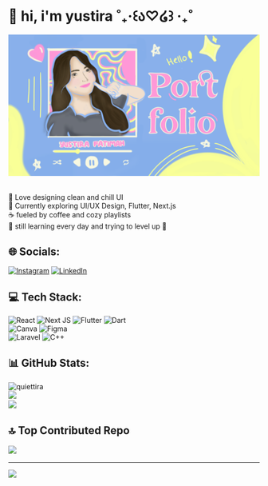 # 🌼 hi, i'm yustira ˚₊‧꒰ა♡໒꒱ ‧₊˚
![Header](assets/header.png)


<br>🌸 Love designing clean and chill UI  <br>🎨 Currently exploring UI/UX Design, Flutter, Next.js <br>☕ fueled by coffee and cozy playlists  <br>🌱 still learning every day and trying to level up 💪 


## 🌐 Socials:
[![Instagram](https://img.shields.io/badge/Instagram-%23E4405F.svg?logo=Instagram&logoColor=white)](https://instagram.com/quiettira) [![LinkedIn](https://img.shields.io/badge/LinkedIn-%230077B5.svg?logo=linkedin&logoColor=white)](https://linkedin.com/in/in/yustirafatimah) 

## 💻 Tech Stack:
![React](https://img.shields.io/badge/react-%2320232a.svg?style=for-the-badge&logo=react&logoColor=%2361DAFB) ![Next JS](https://img.shields.io/badge/Next-black?style=for-the-badge&logo=next.js&logoColor=white) ![Flutter](https://img.shields.io/badge/Flutter-%2302569B.svg?style=for-the-badge&logo=Flutter&logoColor=white) ![Dart](https://img.shields.io/badge/dart-%230175C2.svg?style=for-the-badge&logo=dart&logoColor=white) <br> ![Canva](https://img.shields.io/badge/Canva-%2300C4CC.svg?style=for-the-badge&logo=Canva&logoColor=white) ![Figma](https://img.shields.io/badge/figma-%23F24E1E.svg?style=for-the-badge&logo=figma&logoColor=white) <br> ![Laravel](https://img.shields.io/badge/laravel-%23FF2D20.svg?style=for-the-badge&logo=laravel&logoColor=white) ![C++](https://img.shields.io/badge/c++-%2300599C.svg?style=for-the-badge&logo=c%2B%2B&logoColor=white) 

## 📊 GitHub Stats:
![quiettira](https://github-readme-stats.vercel.app/api?username=quiettira&theme=radical&hide_border=false&include_all_commits=true&count_private=true)
<br/>
![](https://nirzak-streak-stats.vercel.app/?user=quiettira&theme=radical&hide_border=false)
<br/>
![](https://github-readme-stats.vercel.app/api/top-langs/?username=quiettira&theme=radical&hide_border=false&include_all_commits=true&count_private=true&layout=compact)

## 🔝 Top Contributed Repo
![](https://github-contributor-stats.vercel.app/api?username=quiettira&limit=5&theme=radical&combine_all_yearly_contributions=true)

---
[![](https://visitcount.itsvg.in/api?id=quiettira&icon=0&color=8)](https://visitcount.itsvg.in)

<!-- Proudly created with GPRM ( https://gprm.itsvg.in ) -->

<!-- Proudly created with GPRM ( https://gprm.itsvg.in ) -->

<!--
**quiettira/quiettira** is a ✨ _special_ ✨ repository because its `README.md` (this file) appears on your GitHub profile.

Here are some ideas to get you started:

- 🔭 I’m currently working on ...
- 🌱 I’m currently learning ...
- 👯 I’m looking to collaborate on ...
- 🤔 I’m looking for help with ...
- 💬 Ask me about ...
- 📫 How to reach me: ...
- 😄 Pronouns: ...
- ⚡ Fun fact: ...
-->
